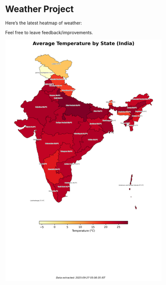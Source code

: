 # Weather Project

Here’s the latest heatmap of weather:

Feel free to leave feedback/improvements.

![India Heatmap](docs/assets/india_heatmap.png?v=D7221D)

